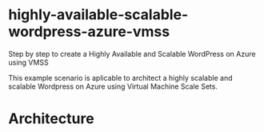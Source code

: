# highly-available-scalable-wordpress-azure-vmss
Step by step to create a Highly Available and Scalable WordPress on Azure using VMSS

This example scenario is aplicable to architect a highly scalable and scalable Wordpress on Azure using Virtual Machine Scale Sets.

# Architecture
